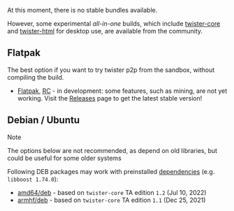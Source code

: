 At this moment, there is no stable bundles available.

However, some experimental _all-in-one_ builds, which include [twister-core](https://github.com/twisterarmy/twister-core) and [twister-html](https://github.com/twisterarmy/twister-html) for desktop use, are available from the community.

## Flatpak

The best option if you want to try twister p2p from the sandbox, without compiling the build.

* [Flatpak](https://github.com/twisterarmy/twister), [RC](https://github.com/twisterarmy/flathub/tree/twister-bundle) - in development: some features, such as mining, are not yet working. Visit the [Releases](https://github.com/twisterarmy/twister/releases) page to get the latest stable version!

## Debian / Ubuntu

> [!NOTE]
> The options below are not recommended, as depend on old libraries, but could be useful for some older systems

Following DEB packages may work with preinstalled [dependencies](https://github.com/twisterarmy/twister-core/blob/twisterarmy/doc/building-on-ubuntu-debian.md#dependnencies) (e.g. `libboost 1.74.0`):

* [amd64/deb](https://github.com/twisterarmy/twister-core/releases/download/twisterarmy-1.2/twister-amd64.deb) - based on `twister-core` TA edition `1.2` (Jul 10, 2022)
* [armhf/deb](https://github.com/twisterarmy/twister-core/releases/download/twisterarmy-1.1/twister-armhf.deb) - based on `twister-core` TA edition `1.1` (Dec 25, 2021)